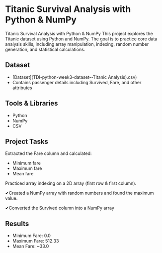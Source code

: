 # Titanic Survival Analysis with Python & NumPy
Titanic Survival Analysis with Python &amp; NumPy This project explores the Titanic dataset using Python and NumPy. The goal is to practice core data analysis skills, including array manipulation, indexing, random number generation, and statistical calculations.

## Dataset
- [Dataset](TDI-python-week3-dataset--Titanic Analysis).csv)
- Contains passenger details including Survived, Fare, and other attributes

## Tools & Libraries
- Python
- NumPy
- CSV
  
## Project Tasks
Extracted the Fare column and calculated:
- Minimum fare
- Maximum fare
- Mean fare

Practiced array indexing on a 2D array (first row & first column).

✔Created a NumPy array with random numbers and found the maximum value.

✔Converted the Survived column into a NumPy array

## Results
- Minimum Fare: 0.0
- Maximum Fare: 512.33
- Mean Fare: ~33.0
